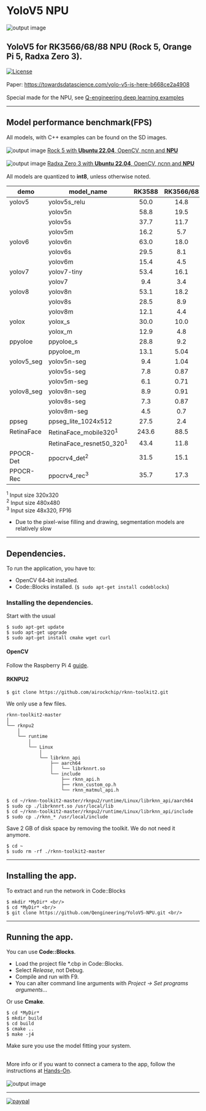 # YoloV5 NPU
![output image]( https://qengineering.eu/github/YoloV5_Parking_NPU.webp )
## YoloV5 for RK3566/68/88 NPU (Rock 5, Orange Pi 5, Radxa Zero 3). <br/>
[![License](https://img.shields.io/badge/License-BSD%203--Clause-blue.svg)](https://opensource.org/licenses/BSD-3-Clause)<br/><br/>
Paper: https://towardsdatascience.com/yolo-v5-is-here-b668ce2a4908<br/><br/>
Special made for the NPU, see [Q-engineering deep learning examples](https://qengineering.eu/deep-learning-examples-on-raspberry-32-64-os.html)

------------

## Model performance benchmark(FPS)

All models, with C++ examples can be found on the SD images.<br><br>
![output image]( https://qengineering.eu/github/RockPi5_Ubuntu_22.jpg ) [Rock 5 with **Ubuntu 22.04**, OpenCV, ncnn and **NPU**](https://github.com/Qengineering/Rock-5-Ubuntu-22-image)<br><br>
![output image]( https://qengineering.eu/github/RadxaZero3_Ubuntu_22.jpg ) [Radxa Zero 3 with **Ubuntu 22.04**, OpenCV, ncnn and **NPU**](https://github.com/Qengineering/Radxa-Zero-3-NPU-Ubuntu22)<br><br>
All models are quantized to **int8**, unless otherwise noted.<br>

| demo             | model_name                   | RK3588  | RK3566/68  |
| ---------------- | ---------------------------- | :-----: | :--------: |
| yolov5           | yolov5s_relu                 | 50.0    | 14.8       |
|                  | yolov5n                      | 58.8    | 19.5       |
|                  | yolov5s                      | 37.7    | 11.7       |
|                  | yolov5m                      | 16.2    | 5.7        |
| yolov6           | yolov6n                      | 63.0    | 18.0       |
|                  | yolov6s                      | 29.5    | 8.1        |
|                  | yolov6m                      | 15.4    | 4.5        |
| yolov7           | yolov7-tiny                  | 53.4    | 16.1       |
|                  | yolov7                       | 9.4     | 3.4        |
| yolov8           | yolov8n                      | 53.1    | 18.2       |
|                  | yolov8s                      | 28.5    | 8.9        |
|                  | yolov8m                      | 12.1    | 4.4        |
| yolox            | yolox_s                      | 30.0    | 10.0       |
|                  | yolox_m                      | 12.9    | 4.8        |
| ppyoloe          | ppyoloe_s                    | 28.8    | 9.2        |
|                  | ppyoloe_m                    | 13.1    | 5.04       |
| yolov5_seg       | yolov5n-seg                  | 9.4     | 1.04       |
|                  | yolov5s-seg                  | 7.8     | 0.87       |
|                  | yolov5m-seg                  | 6.1     | 0.71       |
| yolov8_seg       | yolov8n-seg                  | 8.9     | 0.91       |
|                  | yolov8s-seg                  | 7.3     | 0.87       |
|                  | yolov8m-seg                  | 4.5     | 0.7        |
| ppseg	           | ppseg_lite_1024x512          | 27.5    | 2.4        |
| RetinaFace       | RetinaFace_mobile320<sup>1</sup>    | 243.6   | 88.5       |
|                  | RetinaFace_resnet50_320<sup>1</sup> | 43.4    | 11.8       |
| PPOCR-Det        | ppocrv4_det<sup>2</sup>             | 31.5    | 15.1       |
| PPOCR-Rec        | ppocrv4_rec<sup>3</sup>             | 35.7    | 17.3       |

<sup>1</sup> Input size 320x320<br>
<sup>2</sup> Input size 480x480<br>
<sup>3</sup> Input size 48x320, FP16<br>
* Due to the pixel-wise filling and drawing, segmentation models are relatively slow

------------

## Dependencies.
To run the application, you have to:
- OpenCV 64-bit installed.
- Code::Blocks installed. (```$ sudo apt-get install codeblocks```)

### Installing the dependencies.
Start with the usual 
```
$ sudo apt-get update 
$ sudo apt-get upgrade
$ sudo apt-get install cmake wget curl
```
#### OpenCV
Follow the Raspberry Pi 4 [guide](https://qengineering.eu/install-opencv-on-raspberry-64-os.html).<br>

#### RKNPU2
```
$ git clone https://github.com/airockchip/rknn-toolkit2.git
```
We only use a few files.
```
rknn-toolkit2-master
│      
└── rknpu2
    │      
    └── runtime
        │       
        └── Linux
            │      
            └── librknn_api
                ├── aarch64
                │   └── librknnrt.so
                └── include
                    ├── rknn_api.h
                    ├── rknn_custom_op.h
                    └── rknn_matmul_api.h

$ cd ~/rknn-toolkit2-master/rknpu2/runtime/Linux/librknn_api/aarch64
$ sudo cp ./librknnrt.so /usr/local/lib
$ cd ~/rknn-toolkit2-master/rknpu2/runtime/Linux/librknn_api/include
$ sudo cp ./rknn_* /usr/local/include
```
Save 2 GB of disk space by removing the toolkit. We do not need it anymore.
```
$ cd ~
$ sudo rm -rf ./rknn-toolkit2-master
```

------------

## Installing the app.
To extract and run the network in Code::Blocks <br/>
```
$ mkdir *MyDir* <br/>
$ cd *MyDir* <br/>
$ git clone https://github.com/Qengineering/YoloV5-NPU.git <br/>
```

------------

## Running the app.
You can use **Code::Blocks**.
- Load the project file *.cbp in Code::Blocks.
- Select _Release_, not Debug.
- Compile and run with F9.
- You can alter command line arguments with _Project -> Set programs arguments..._ 

Or use **Cmake**.
```
$ cd *MyDir*
$ mkdir build
$ cd build
$ cmake ..
$ make -j4
```
Make sure you use the model fitting your system.<br><br>

More info or if you want to connect a camera to the app, follow the instructions at [Hands-On](https://qengineering.eu/deep-learning-examples-on-raspberry-32-64-os.html#HandsOn).<br/><br/>
![output image]( https://qengineering.eu/github/YoloV5_Bus_NPU.webp )

------------

[![paypal](https://qengineering.eu/images/TipJarSmall4.png)](https://www.paypal.com/cgi-bin/webscr?cmd=_s-xclick&hosted_button_id=CPZTM5BB3FCYL) 


